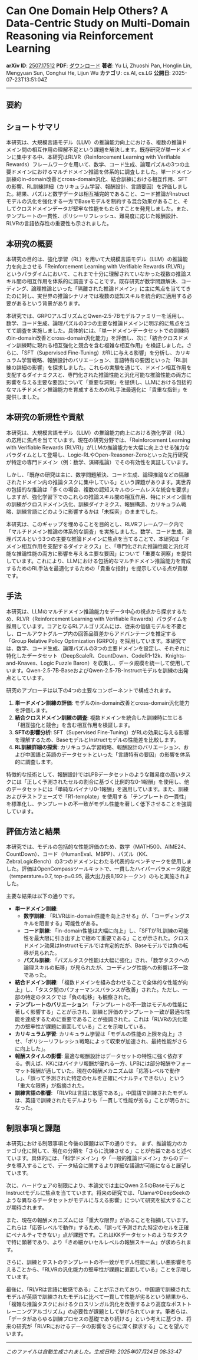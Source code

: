 # Can One Domain Help Others? A Data-Centric Study on Multi-Domain   Reasoning via Reinforcement Learning

**arXiv ID**: [2507.17512](http://arxiv.org/abs/2507.17512v1)
**PDF**: [ダウンロード](http://arxiv.org/pdf/2507.17512v1.pdf)
**著者**: Yu Li, Zhuoshi Pan, Honglin Lin, Mengyuan Sun, Conghui He, Lijun Wu
**カテゴリ**: cs.AI, cs.LG
**公開日**: 2025-07-23T13:51:04Z

---

## 要約

## ショートサマリ
本研究は、大規模言語モデル（LLM）の推論能力向上における、複数の推論ドメイン間の相互作用の理解不足という課題を解決します。既存研究が単一ドメインに集中する中、本研究はRLVR（Reinforcement Learning with Verifiable Rewards）フレームワークを用いて、数学、コード生成、論理パズルの3つの主要ドメインにおけるマルチドメイン推論を体系的に調査しました。単一ドメイン訓練のin-domain改善とcross-domain汎化、結合訓練における相互作用、SFTの影響、RL訓練詳細（カリキュラム学習、報酬設計、言語要因）を評価しました。結果、パズルと数学データは相互補完的であること、コード推論がInstructモデルの汎化を強化する一方でBaseモデルを制約する混合効果があること、そしてクロスドメインデータが堅牢な性能をもたらすことを発見しました。また、テンプレートの一貫性、ポリシーリフレッシュ、難易度に応じた報酬設計、RLVRの言語依存性の重要性も示されました。

## 本研究の概要
本研究の目的は、強化学習（RL）を用いて大規模言語モデル（LLM）の推論能力を向上させる「Reinforcement Learning with Verifiable Rewards (RLVR)」というパラダイムにおいて、これまで十分に理解されていなかった複数の推論スキル間の相互作用を体系的に調査することです。既存研究が数学問題解決、コーディング、論理推論といった「隔離された推論ドメイン」に主に焦点を当ててきたのに対し、実世界の推論シナリオでは複数の認知スキルを統合的に適用する必要があるという背景があります。

本研究では、GRPOアルゴリズムとQwen-2.5-7Bモデルファミリーを活用し、数学、コード生成、論理パズルの3つの主要な推論ドメインに明示的に焦点を当てて調査を実施しました。具体的には、「単一ドメインデータセットでの訓練時のin-domain改善とcross-domain汎化能力」を評価し、次に「結合クロスドメイン訓練時に現れる相互強化と競合を含む複雑な相互作用」を検証しました。さらに、「SFT（Supervised Fine-Tuning）がRLに与える影響」を分析し、カリキュラム学習戦略、報酬設計のバリエーション、言語特有の要因といった「RL訓練の詳細の影響」を探求しました。これらの実験を通じて、ドメイン相互作用を支配するダイナミクスと、専門化された推論性能と汎化可能な推論性能の両方に影響を与える主要な要因について「重要な洞察」を提供し、LLMにおける包括的なマルチドメイン推論能力を育成するためのRL手法最適化に「貴重な指針」を提供しました。

## 本研究の新規性や貢献
本研究は、大規模言語モデル（LLM）の推論能力向上における強化学習（RL）の応用に焦点を当てています。現在の研究分野では、「Reinforcement Learning with Verifiable Rewards (RLVR)」がLLMの推論能力を大幅に向上させる強力なパラダイムとして登場し、Logic-RLやOpen-Reasoner-Zeroといった先行研究が特定の専門ドメイン（例：数学、演繹推論）でその有効性を実証しています。

しかし、「既存の研究は主に、数学問題解決、コード生成、論理推論などの隔離されたドメイン内の推論タスクに集中している」という課題があります。実世界の包括的な推論は「多くの場合、複数の認知スキルのシームレスな統合を要求」しますが、強化学習下でのこれらの推論スキル間の相互作用、特にドメイン固有の訓練がクロスドメイン汎化、訓練ダイナミクス、報酬構造、カリキュラム戦略、訓練言語にどのように影響するかは「未探索」のままでした。

本研究は、このギャップを埋めることを目的とし、RLVRフレームワーク内で「マルチドメイン推論の体系的な調査」を実施しました。数学、コード生成、論理パズルという3つの主要な推論ドメインに焦点を当てることで、本研究は「ドメイン相互作用を支配するダイナミクス」と、「専門化された推論性能と汎化可能な推論性能の両方に影響を与える主要な要因」について「重要な洞察」を提供しています。これにより、LLMにおける包括的なマルチドメイン推論能力を育成するためのRL手法を最適化するための「貴重な指針」を提示している点が貢献です。

## 手法
本研究は、LLMのマルチドメイン推論能力をデータ中心の視点から探求するため、RLVR（Reinforcement Learning with Verifiable Rewards）パラダイムを採用しています。コアとなるRLアルゴリズムには、従来の価値モデルを不要とし、ロールアウトグループ内の回答品質差からアドバンテージを推定する「Group Relative Policy Optimization (GRPO)」を採用しています。本研究では、数学、コード生成、論理パズルの3つの主要ドメインを設定し、それぞれに特化したデータセット（DeepScaleR、CountDown、CodeR1-12k、Knights-and-Knaves、Logic Puzzle Baron）を収集し、データ規模を統一して使用しています。Qwen-2.5-7B-BaseおよびQwen-2.5-7B-Instructモデルを訓練の出発点としています。

研究のアプローチは以下の4つの主要なコンポーネントで構成されます。
1. **単一ドメイン訓練の評価**: モデルのin-domain改善とcross-domain汎化能力を評価します。
2. **結合クロスドメイン訓練の調査**: 複数ドメインを統合した訓練時に生じる「相互強化と競合」を含む相互作用を検証します。
3. **SFTの影響分析**: SFT（Supervised Fine-Tuning）がRLの効果に与える影響を理解するため、BaseモデルとInstructモデルの性能差を比較します。
4. **RL訓練詳細の探索**: カリキュラム学習戦略、報酬設計のバリエーション、および中国語と英語のデータセットといった「言語特有の要因」の影響を体系的に調査します。

特徴的な技術として、報酬設計ではLPBデータセットのような難易度の高いタスクには「正しく予測されたセルの割合に基づく比例的な0-1報酬」を使用し、他のデータセットには「単純なバイナリ0-1報酬」を適用しています。また、訓練およびテストフェーズで「R1-template」を使用する「テンプレートの一貫性」を標準化し、テンプレートの不一致がモデル性能を著しく低下させることを強調しています。

## 評価方法と結果
本研究では、モデルの包括的な性能評価のため、数学（MATH500、AIME24、CountDown）、コード（HumanEval、MBPP）、パズル（KK、ZebraLogicBench）の3つのドメインにわたる代表的なベンチマークを使用しました。評価はOpenCompassツールキットで、一貫したハイパーパラメータ設定（temperature=0.7, top-p=0.95, 最大出力長8,192トークン）のもと実施されました。

主要な結果は以下の通りです。
- **単一ドメイン訓練**:
    - **数学訓練**: 「RLVRはin-domain性能を向上させる」が、「コーディングスキルを阻害する」可能性がある。
    - **コード訓練**: 「in-domain性能は大幅に向上」し、「SFTがRL訓練の可能性を最大限に引き出す上で極めて重要である」ことが示された。クロスドメイン効果はInstructモデルでは肯定的だが、Baseモデルでは負の転移が見られた。
    - **パズル訓練**: 「パズルタスク性能は大幅に強化」され、「数学タスクへの論理スキルの転移」が見られたが、コーディング性能への影響は不一致であった。
- **結合ドメイン訓練**: 「複数ドメインを組み合わせることで全体的な性能が向上」し、「タスク間のパフォーマンスバランスが改善」された。ただし、一部の特定のタスクでは「負の転移」も観察された。
- **テンプレートのバリエーション**: 「テンプレートの不一致はモデルの性能に著しく影響する」ことが示され、訓練と評価のテンプレート一致が最適な性能を達成するために重要であることが強調された。これは「RLVRの汎化能力の堅牢性が課題に直面している」ことを示唆している。
- **カリキュラム学習**: カリキュラム学習は「モデルの性能の上限を向上」させ、「ポリシーリフレッシュ戦略によって収束が加速され、最終性能がさらに向上した」。
- **報酬スタイルの影響**: 最適な報酬設計はデータセットの特性に強く依存する。例えば、KKにはバイナリ報酬が優れる一方、LPBには部分報酬やフォーマット報酬が適していた。現在の報酬メカニズムは「応答レベルで動作し」、「誤って予測された特定のセルを正確にペナルティできない」という「重大な限界」が指摘された。
- **訓練言語の影響**: 「RLVRは言語に敏感である」。中国語で訓練されたモデルは、英語で訓練されたモデルよりも「一貫して性能が劣る」ことが明らかになった。

## 制限事項と課題
本研究における制限事項と今後の課題は以下の通りです。
まず、推論能力のカテゴリ化に関して、現在の分類を「さらに洗練させる」ことが有益であると述べています。具体的には、「科学ドメイン」や「一般的推論ドメイン」からのデータを導入することで、データ結合に関するより詳細な議論が可能になると展望しています。

次に、ハードウェアの制限により、本論文では主にQwen 2.5のBaseモデルとInstructモデルに焦点を当てています。将来の研究では、「LlamaやDeepSeekのような異なるデータセットがモデルに与える影響」について研究を拡大することが期待されます。

また、現在の報酬メカニズムには「重大な限界」があることを指摘しています。これらは「応答レベルで動作」するため、「誤って予測された特定のセルを正確にペナルティできない」点が課題です。これはKKデータセットのようなタスクで特に顕著であり、より「きめ細かいセルレベルの報酬スキーム」が求められます。

さらに、訓練とテストのテンプレートの不一致がモデル性能に著しい悪影響を与えることから、「RLVRの汎化能力の堅牢性が課題に直面している」ことを示唆しています。

最後に、「RLVRは言語に敏感である」ことが示されており、中国語で訓練されたモデルが英語で訓練されたモデルに比べて一貫して性能が劣るという結果から、「複雑な推論タスクにおけるクロスリンガル汎化を改善するより高度なポストトレーニングアルゴリズム」の必要性が課題として挙げられています。筆者らは、「データがあらゆる訓練プロセスの基礎であり続ける」という考えに基づき、将来の研究が「RLVRにおけるデータの影響をさらに深く探求する」ことを望んでいます。

---

*このファイルは自動生成されました。生成日時: 2025年07月24日 08:33:47*
